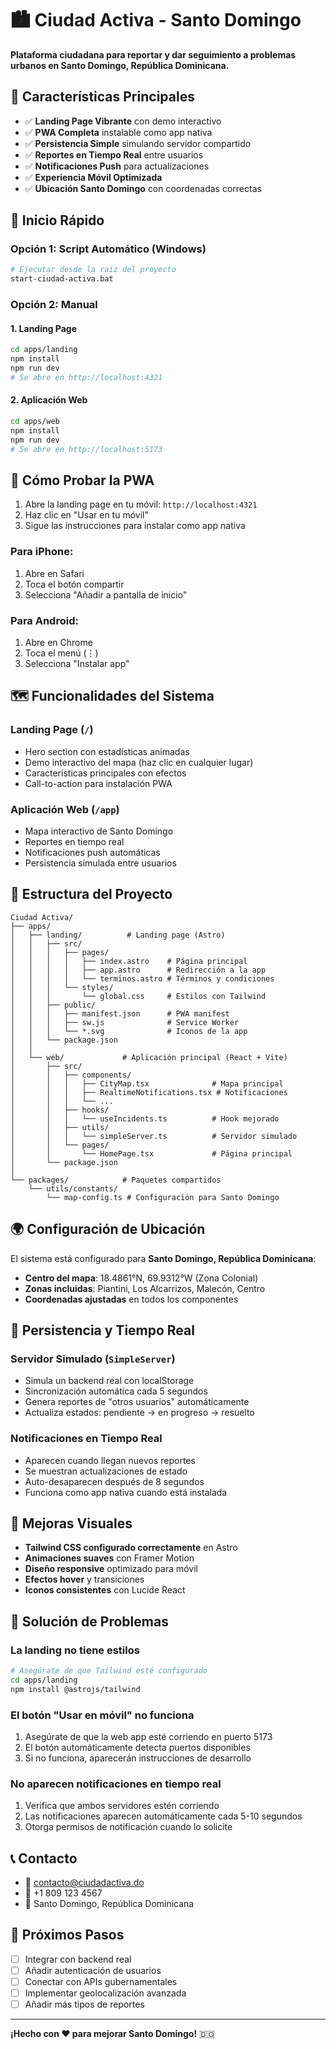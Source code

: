 # 🏙️ Ciudad Activa - Santo Domingo

**Plataforma ciudadana para reportar y dar seguimiento a problemas urbanos en Santo Domingo, República Dominicana.**

## 🌟 Características Principales

- ✅ **Landing Page Vibrante** con demo interactivo
- ✅ **PWA Completa** instalable como app nativa
- ✅ **Persistencia Simple** simulando servidor compartido
- ✅ **Reportes en Tiempo Real** entre usuarios
- ✅ **Notificaciones Push** para actualizaciones
- ✅ **Experiencia Móvil Optimizada**
- ✅ **Ubicación Santo Domingo** con coordenadas correctas

## 🚀 Inicio Rápido

### Opción 1: Script Automático (Windows)
```bash
# Ejecutar desde la raíz del proyecto
start-ciudad-activa.bat
```

### Opción 2: Manual

#### 1. Landing Page
```bash
cd apps/landing
npm install
npm run dev
# Se abre en http://localhost:4321
```

#### 2. Aplicación Web
```bash
cd apps/web
npm install
npm run dev
# Se abre en http://localhost:5173
```

## 📱 Cómo Probar la PWA

1. Abre la landing page en tu móvil: `http://localhost:4321`
2. Haz clic en "Usar en tu móvil"
3. Sigue las instrucciones para instalar como app nativa

### Para iPhone:
1. Abre en Safari
2. Toca el botón compartir
3. Selecciona "Añadir a pantalla de inicio"

### Para Android:
1. Abre en Chrome
2. Toca el menú (⋮)
3. Selecciona "Instalar app"

## 🗺️ Funcionalidades del Sistema

### Landing Page (`/`)
- Hero section con estadísticas animadas
- Demo interactivo del mapa (haz clic en cualquier lugar)
- Características principales con efectos
- Call-to-action para instalación PWA

### Aplicación Web (`/app`)
- Mapa interactivo de Santo Domingo
- Reportes en tiempo real
- Notificaciones push automáticas
- Persistencia simulada entre usuarios

## 🔧 Estructura del Proyecto

```
Ciudad Activa/
├── apps/
│   ├── landing/          # Landing page (Astro)
│   │   ├── src/
│   │   │   ├── pages/
│   │   │   │   ├── index.astro    # Página principal
│   │   │   │   ├── app.astro      # Redirección a la app
│   │   │   │   └── terminos.astro # Términos y condiciones
│   │   │   └── styles/
│   │   │       └── global.css     # Estilos con Tailwind
│   │   ├── public/
│   │   │   ├── manifest.json      # PWA manifest
│   │   │   ├── sw.js              # Service Worker
│   │   │   └── *.svg              # Iconos de la app
│   │   └── package.json
│   │
│   └── web/             # Aplicación principal (React + Vite)
│       ├── src/
│       │   ├── components/
│       │   │   ├── CityMap.tsx              # Mapa principal
│       │   │   ├── RealtimeNotifications.tsx # Notificaciones
│       │   │   └── ...
│       │   ├── hooks/
│       │   │   └── useIncidents.ts          # Hook mejorado
│       │   ├── utils/
│       │   │   └── simpleServer.ts          # Servidor simulado
│       │   └── pages/
│       │       └── HomePage.tsx             # Página principal
│       └── package.json
│
└── packages/            # Paquetes compartidos
    └── utils/constants/
        └── map-config.ts # Configuración para Santo Domingo
```

## 🌍 Configuración de Ubicación

El sistema está configurado para **Santo Domingo, República Dominicana**:

- **Centro del mapa**: 18.4861°N, 69.9312°W (Zona Colonial)
- **Zonas incluidas**: Piantini, Los Alcarrizos, Malecón, Centro
- **Coordenadas ajustadas** en todos los componentes

## 📲 Persistencia y Tiempo Real

### Servidor Simulado (`SimpleServer`)
- Simula un backend real con localStorage
- Sincronización automática cada 5 segundos
- Genera reportes de "otros usuarios" automáticamente
- Actualiza estados: pendiente → en progreso → resuelto

### Notificaciones en Tiempo Real
- Aparecen cuando llegan nuevos reportes
- Se muestran actualizaciones de estado
- Auto-desaparecen después de 8 segundos
- Funciona como app nativa cuando está instalada

## 🎨 Mejoras Visuales

- **Tailwind CSS configurado correctamente** en Astro
- **Animaciones suaves** con Framer Motion
- **Diseño responsive** optimizado para móvil
- **Efectos hover** y transiciones
- **Iconos consistentes** con Lucide React

## 🔧 Solución de Problemas

### La landing no tiene estilos
```bash
# Asegúrate de que Tailwind esté configurado
cd apps/landing
npm install @astrojs/tailwind
```

### El botón "Usar en móvil" no funciona
1. Asegúrate de que la web app esté corriendo en puerto 5173
2. El botón automáticamente detecta puertos disponibles
3. Si no funciona, aparecerán instrucciones de desarrollo

### No aparecen notificaciones en tiempo real
1. Verifica que ambos servidores estén corriendo
2. Las notificaciones aparecen automáticamente cada 5-10 segundos
3. Otorga permisos de notificación cuando lo solicite

## 📞 Contacto

- 📧 contacto@ciudadactiva.do
- 📱 +1 809 123 4567
- 🏢 Santo Domingo, República Dominicana

## 🎯 Próximos Pasos

- [ ] Integrar con backend real
- [ ] Añadir autenticación de usuarios
- [ ] Conectar con APIs gubernamentales
- [ ] Implementar geolocalización avanzada
- [ ] Añadir más tipos de reportes

---

**¡Hecho con ❤️ para mejorar Santo Domingo!** 🇩🇴

